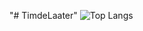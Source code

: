 "# TimdeLaater" 
![Top Langs](https://github-readme-stats.vercel.app/api/top-langs/?username=myusername&theme=tokyonight)